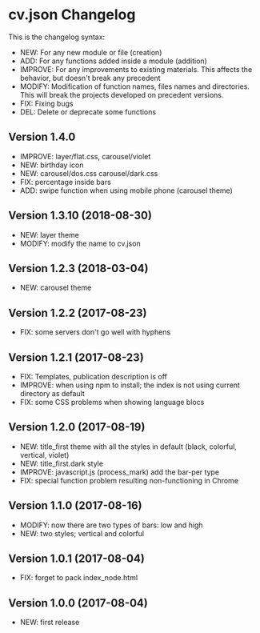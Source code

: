# cv.json Changelog

This is the changelog syntax:
* NEW: For any new module or file (creation)
* ADD: For any functions added inside a module (addition)
* IMPROVE: For any improvements to existing materials.
This affects the behavior, but doesn't break any precedent
* MODIFY: Modification of function names, files names and directories.
This will break the projects developed on precedent versions.
* FIX: Fixing bugs
* DEL: Delete or deprecate some functions

## Version 1.4.0
* IMPROVE: layer/flat.css, carousel/violet
* NEW: birthday icon
* NEW: carousel/dos.css carousel/dark.css
* FIX: percentage inside bars
* ADD: swipe function when using mobile phone (carousel theme)

## Version 1.3.10 (2018-08-30)
* NEW: layer theme
* MODIFY: modify the name to cv.json

## Version 1.2.3 (2018-03-04)
* NEW: carousel theme

## Version 1.2.2 (2017-08-23)
* FIX: some servers don't go well with hyphens

## Version 1.2.1 (2017-08-23)

* FIX: Templates, publication description is off
* IMPROVE: when using npm to install; the index is not using current directory as default
* FIX: some CSS problems when showing language blocs

## Version 1.2.0 (2017-08-19)

* NEW: title_first theme with all the styles in default (black, colorful, vertical, violet)
* NEW: title_first.dark style
* IMPROVE: javascript.js (process_mark) add the bar-per type
* FIX: special function problem resulting non-functioning in Chrome

## Version 1.1.0 (2017-08-16)

* MODIFY: now there are two types of bars: low and high
* NEW: two styles; vertical and colorful

## Version 1.0.1 (2017-08-04)

* FIX: forget to pack index_node.html

## Version 1.0.0 (2017-08-04)

* NEW: first release
